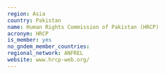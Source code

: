 ```yaml
---
region: Asia
country: Pakistan
name: Human Rights Commission of Pakistan (HRCP) 
acronym: HRCP
is_member: yes
no_gndem_member_countries: 
regional_network: ANFREL
website: www.hrcp-web.org/
---
```

